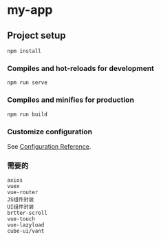 # my-app

## Project setup
```
npm install
```

### Compiles and hot-reloads for development
```
npm run serve
```

### Compiles and minifies for production
```
npm run build
```

### Customize configuration
See [Configuration Reference](https://cli.vuejs.org/config/).

### 需要的
    axios
    vuex
    vue-router
    JS组件封装
    UI组件封装
    brtter-scroll
    vue-touch
    vue-lazyload
    cube-ui/vant

